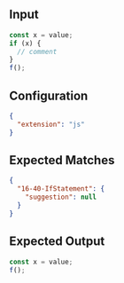 
## Input
```javascript input
const x = value;
if (x) {
  // comment
}
f();
```

## Configuration
```json configuration
{
  "extension": "js"
}
```

## Expected Matches
```json expected matches
{
  "16-40-IfStatement": {
    "suggestion": null
  }
}
```

## Expected Output
```javascript expected output
const x = value;
f();
```
